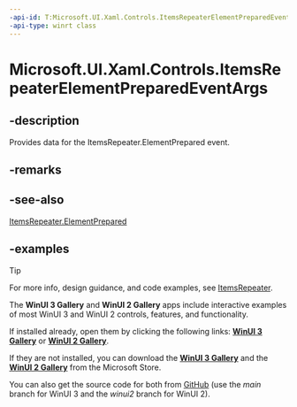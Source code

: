 ```yaml
---
-api-id: T:Microsoft.UI.Xaml.Controls.ItemsRepeaterElementPreparedEventArgs
-api-type: winrt class
---
```


# Microsoft.UI.Xaml.Controls.ItemsRepeaterElementPreparedEventArgs

<!--
public sealed class ItemsRepeaterElementPreparedEventArgs
-->

## -description

Provides data for the ItemsRepeater.ElementPrepared event.

## -remarks

## -see-also

[ItemsRepeater.ElementPrepared](itemsrepeater_elementprepared.md)

## -examples

> [!TIP]
> For more info, design guidance, and code examples, see [ItemsRepeater](/windows/apps/design/controls/items-repeater).
>
> The **WinUI 3 Gallery** and **WinUI 2 Gallery** apps include interactive examples of most WinUI 3 and WinUI 2 controls, features, and functionality.
>
> If installed already, open them by clicking the following links: [**WinUI 3 Gallery**](winui3gallery:/item/ItemsRepeater) or [**WinUI 2 Gallery**](winui2gallery:/item/ItemsRepeater).
>
> If they are not installed, you can download the [**WinUI 3 Gallery**](https://www.microsoft.com/store/productId/9P3JFPWWDZRC) and the [**WinUI 2 Gallery**](https://www.microsoft.com/store/productId/9MSVH128X2ZT) from the Microsoft Store.
>
> You can also get the source code for both from [GitHub](https://github.com/Microsoft/WinUI-Gallery) (use the *main* branch for WinUI 3 and the *winui2* branch for WinUI 2).

